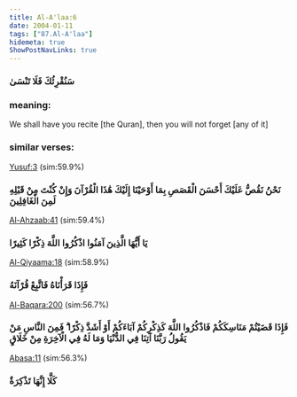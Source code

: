 ```yaml
---
title: Al-A'laa:6
date: 2004-01-11
tags: ["87.Al-A'laa"]
hidemeta: true 
ShowPostNavLinks: true 
---
```

### سَنُقْرِئُكَ فَلَا تَنْسَىٰ
### meaning: 
We shall have you recite [the Quran], then you will not forget [any of it]
### similar verses: 

[Yusuf:3](/12/3) (sim:59.9%)

### نَحْنُ نَقُصُّ عَلَيْكَ أَحْسَنَ الْقَصَصِ بِمَا أَوْحَيْنَا إِلَيْكَ هَٰذَا الْقُرْآنَ وَإِنْ كُنْتَ مِنْ قَبْلِهِ لَمِنَ الْغَافِلِينَ

[Al-Ahzaab:41](/33/41) (sim:59.4%)

### يَا أَيُّهَا الَّذِينَ آمَنُوا اذْكُرُوا اللَّهَ ذِكْرًا كَثِيرًا

[Al-Qiyaama:18](/75/18) (sim:58.9%)

### فَإِذَا قَرَأْنَاهُ فَاتَّبِعْ قُرْآنَهُ

[Al-Baqara:200](/2/200) (sim:56.7%)

### فَإِذَا قَضَيْتُمْ مَنَاسِكَكُمْ فَاذْكُرُوا اللَّهَ كَذِكْرِكُمْ آبَاءَكُمْ أَوْ أَشَدَّ ذِكْرًا ۗ فَمِنَ النَّاسِ مَنْ يَقُولُ رَبَّنَا آتِنَا فِي الدُّنْيَا وَمَا لَهُ فِي الْآخِرَةِ مِنْ خَلَاقٍ

[Abasa:11](/80/11) (sim:56.3%)

### كَلَّا إِنَّهَا تَذْكِرَةٌ
